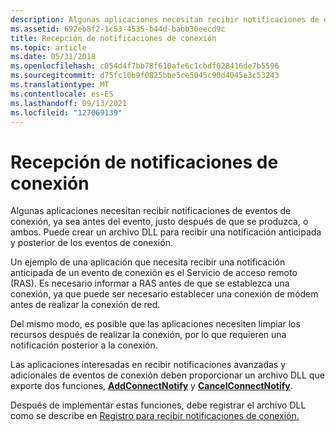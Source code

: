 ```yaml
---
description: Algunas aplicaciones necesitan recibir notificaciones de eventos de conexión, ya sea antes del evento, justo después de que se produzca, o ambos. Puede crear un archivo DLL para recibir una notificación anticipada y posterior de los eventos de conexión.
ms.assetid: 692eb8f2-1c53-4535-b44d-babb30eecd9c
title: Recepción de notificaciones de conexión
ms.topic: article
ms.date: 05/31/2018
ms.openlocfilehash: c054d4f7bb78f610afe6c1cbdf028416de7b5596
ms.sourcegitcommit: d75fc10b9f0825bbe5ce5045c90d4045e3c53243
ms.translationtype: MT
ms.contentlocale: es-ES
ms.lasthandoff: 09/13/2021
ms.locfileid: "127069139"
---
```

# <a name="receiving-connection-notifications"></a>Recepción de notificaciones de conexión

Algunas aplicaciones necesitan recibir notificaciones de eventos de conexión, ya sea antes del evento, justo después de que se produzca, o ambos. Puede crear un archivo DLL para recibir una notificación anticipada y posterior de los eventos de conexión.

Un ejemplo de una aplicación que necesita recibir una notificación anticipada de un evento de conexión es el Servicio de acceso remoto (RAS). Es necesario informar a RAS antes de que se establezca una conexión, ya que puede ser necesario establecer una conexión de módem antes de realizar la conexión de red.

Del mismo modo, es posible que las aplicaciones necesiten limpiar los recursos después de realizar la conexión, por lo que requieren una notificación posterior a la conexión.

Las aplicaciones interesadas en recibir notificaciones avanzadas y adicionales de eventos de conexión deben proporcionar un archivo DLL que exporte dos funciones, [**AddConnectNotify**](/windows/desktop/api/Npapi/nf-npapi-addconnectnotify) y [**CancelConnectNotify**](/windows/desktop/api/Npapi/nf-npapi-cancelconnectnotify).

Después de implementar estas funciones, debe registrar el archivo DLL como se describe en [Registro para recibir notificaciones de conexión.](registering-to-receive-connection-notifications.md)

 

 



